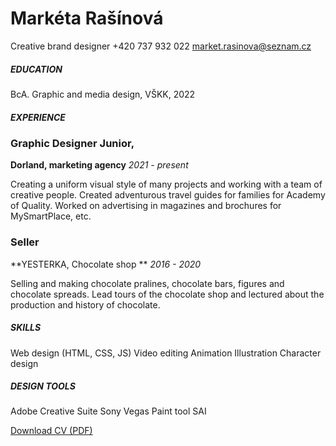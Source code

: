 # Markéta Rašínová

Creative brand designer
+420 737 932 022
market.rasinova@seznam.cz



##### EDUCATION
BcA. Graphic and media design, VŠKK, 2022



##### EXPERIENCE
### Graphic Designer Junior,
**Dorland, marketing agency**
*2021 - present*

Creating a uniform visual style of many projects and working with a team of creative people. Created adventurous travel guides for families for Academy of Quality. Worked on advertising in magazines and brochures for MySmartPlace, etc.

### Seller
**YESTERKA, Chocolate shop **
*2016 - 2020*

Selling and making chocolate pralines, chocolate bars, figures and chocolate spreads.  Lead  tours of the chocolate shop and lectured about the production and history of chocolate.



##### SKILLS

Web design (HTML, CSS, JS)
Video editing
Animation
Illustration 
Character design



##### DESIGN TOOLS
Adobe Creative Suite
Sony Vegas
Paint tool SAI



[Download CV (PDF)](pdf/CV.pdf) 
